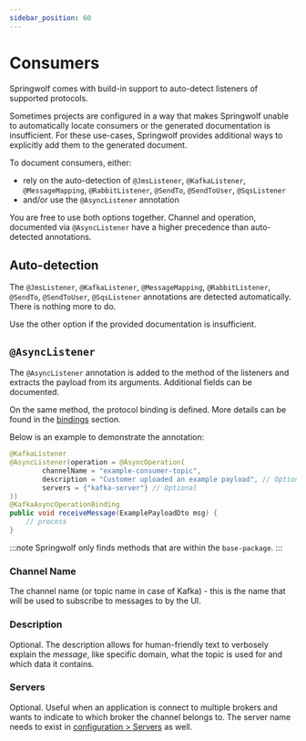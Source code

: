 ```yaml
---
sidebar_position: 60
---
```


# Consumers

Springwolf comes with build-in support to auto-detect listeners of supported protocols.

Sometimes projects are configured in a way that makes Springwolf unable to automatically locate consumers or the generated documentation is insufficient.
For these use-cases, Springwolf provides additional ways to explicitly add them to the generated document.

To document consumers, either:

- rely on the auto-detection of `@JmsListener`, `@KafkaListener`, `@MessageMapping`, `@RabbitListener`, `@SendTo`, `@SendToUser`, `@SqsListener`
- and/or use the `@AsyncListener` annotation

You are free to use both options together. Channel and operation, documented via `@AsyncListener` have a higher precedence than auto-detected annotations.

## Auto-detection

The `@JmsListener`, `@KafkaListener`, `@MessageMapping`, `@RabbitListener`, `@SendTo`, `@SendToUser`, `@SqsListener` annotations are detected automatically.
There is nothing more to do.

Use the other option if the provided documentation is insufficient.

## `@AsyncListener`

The `@AsyncListener` annotation is added to the method of the listeners and extracts the payload from its arguments.
Additional fields can be documented.

On the same method, the protocol binding is defined. More details can be found in the [bindings](documenting-bindings.md) section.

Below is an example to demonstrate the annotation:

```java
@KafkaListener
@AsyncListener(operation = @AsyncOperation(
        channelName = "example-consumer-topic",
        description = "Customer uploaded an example payload", // Optional
        servers = {"kafka-server"} // Optional
))
@KafkaAsyncOperationBinding
public void receiveMessage(ExamplePayloadDto msg) {
    // process
}
```

:::note
Springwolf only finds methods that are within the `base-package`.
:::

### Channel Name

The channel name (or topic name in case of Kafka) - this is the name that will be used to subscribe to messages to by the UI.

### Description

Optional. The description allows for human-friendly text to verbosely explain the _message_, like specific domain, what the topic is used for and which data it contains.

### Servers

Optional. Useful when an application is connect to multiple brokers and wants to indicate to which broker the channel belongs to.
The server name needs to exist in [configuration > Servers](configuration.mdx) as well.
